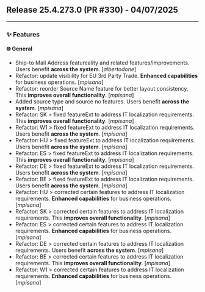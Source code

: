 ## Release 25.4.273.0 (PR #330) - 04/07/2025
---
### ✨ Features

#### 🌐 General
  * Ship-to Mail Address featureality and related features/improvements. Users benefit **across the system**. [*albertodone*]
  * Refactor: update visibility for EU 3rd Party Trade. **Enhanced capabilities** for business operations. [*mpisana*]
  * Refactor: reorder Source Name feature for better layout consistency. This **improves overall functionality**. [*mpisana*]
  * Added source type and source no features. Users benefit **across the system**. [*mpisana*]
  * Refactor: SK > fixed featureExt to address IT localization requirements. This **improves overall functionality**. [*mpisana*]
  * Refactor: W1 > fixed featureExt to address IT localization requirements. Users benefit **across the system**. [*mpisana*]
  * Refactor: HU > fixed featureExt to address IT localization requirements. Users benefit **across the system**. [*mpisana*]
  * Refactor: ES > fixed featureExt to address IT localization requirements. This **improves overall functionality**. [*mpisana*]
  * Refactor: DE > fixed featureExt to address IT localization requirements. Users benefit **across the system**. [*mpisana*]
  * Refactor: BE > fixed featureExt to address IT localization requirements. Users benefit **across the system**. [*mpisana*]
  * Refactor: HU > corrected certain features to address IT localization requirements. **Enhanced capabilities** for business operations. [*mpisana*]
  * Refactor: SK > corrected certain features to address IT localization requirements. This **improves overall functionality**. [*mpisana*]
  * Refactor: ES > corrected certain features to address IT localization requirements. **Enhanced capabilities** for business operations. [*mpisana*]
  * Refactor: DE > corrected certain features to address IT localization requirements. Users benefit **across the system**. [*mpisana*]
  * Refactor: BE > corrected certain features to address IT localization requirements. This **improves overall functionality**. [*mpisana*]
  * Refactor: W1 > corrected certain features to address IT localization requirements. **Enhanced capabilities** for business operations. [*mpisana*]

